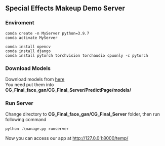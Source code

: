 <h2>Special Effects Makeup Demo Server</h2>


<h3>Enviroment</h3>

``` shell
conda create -n MyServer python=3.9.7
conda activate MyServer

conda install opencv
conda install django
conda install pytorch torchvision torchaudio cpuonly -c pytorch
```

<h3>Download Models</h3>

Download models from <a href="https://drive.google.com/drive/folders/1EbizvJtzX5zqOnCxKxSt1X_ROk19hgSL?usp=sharing">here</a><br>
You need put them into **CG_Final_face_gan/CG_Final_Server/PredictPage/models/**

<h3>Run Server</h3>

Change directory to **CG_Final_face_gan/CG_Final_Server** folder, then run following command

``` shell
python .\manage.py runserver
``` 
Now you can access our app at http://127.0.0.1:8000/temp/
